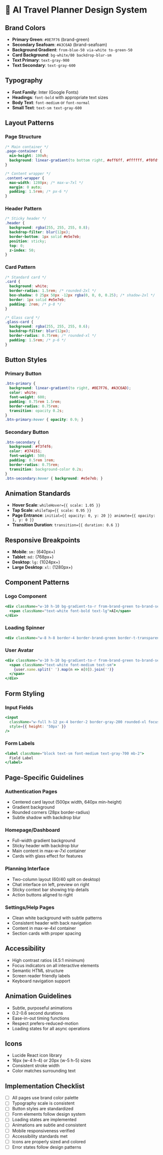 # 💅 AI Travel Planner Design System

## Brand Colors
- **Primary Green**: `#0E7F76` (brand-green)
- **Secondary Seafoam**: `#A3C6AD` (brand-seafoam)
- **Background Gradient**: `from-blue-50 via-white to-green-50`
- **Card Background**: `bg-white/80 backdrop-blur-sm`
- **Text Primary**: `text-gray-900`
- **Text Secondary**: `text-gray-600`

## Typography
- **Font Family**: Inter (Google Fonts)
- **Headings**: `font-bold` with appropriate text sizes
- **Body Text**: `font-medium` or `font-normal`
- **Small Text**: `text-sm text-gray-600`

## Layout Patterns

### Page Structure
```css
/* Main container */
.page-container {
  min-height: 100vh;
  background: linear-gradient(to bottom right, #eff6ff, #ffffff, #f0fdf4);
}

/* Content wrapper */
.content-wrapper {
  max-width: 1280px; /* max-w-7xl */
  margin: 0 auto;
  padding: 1.5rem; /* px-6 */
}
```

### Header Pattern
```css
/* Sticky header */
.header {
  background: rgba(255, 255, 255, 0.8);
  backdrop-filter: blur(12px);
  border-bottom: 1px solid #e5e7eb;
  position: sticky;
  top: 0;
  z-index: 50;
}
```

### Card Pattern
```css
/* Standard card */
.card {
  background: white;
  border-radius: 1.5rem; /* rounded-2xl */
  box-shadow: 0 25px 50px -12px rgba(0, 0, 0, 0.25); /* shadow-2xl */
  border: 1px solid #e5e7eb;
  padding: 2rem; /* p-8 */
}

/* Glass card */
.glass-card {
  background: rgba(255, 255, 255, 0.6);
  backdrop-filter: blur(12px);
  border-radius: 0.75rem; /* rounded-xl */
  padding: 1.5rem; /* p-6 */
}
```

## Button Styles

### Primary Button
```css
.btn-primary {
  background: linear-gradient(to right, #0E7F76, #A3C6AD);
  color: white;
  font-weight: 600;
  padding: 0.75rem 1.5rem;
  border-radius: 0.75rem;
  transition: opacity 0.2s;
}
.btn-primary:hover { opacity: 0.9; }
```

### Secondary Button
```css
.btn-secondary {
  background: #f3f4f6;
  color: #374151;
  font-weight: 500;
  padding: 0.5rem 1rem;
  border-radius: 0.75rem;
  transition: background-color 0.2s;
}
.btn-secondary:hover { background: #e5e7eb; }
```

## Animation Standards
- **Hover Scale**: `whileHover={{ scale: 1.05 }}`
- **Tap Scale**: `whileTap={{ scale: 0.95 }}`
- **Page Entrance**: `initial={{ opacity: 0, y: 20 }} animate={{ opacity: 1, y: 0 }}`
- **Transition Duration**: `transition={{ duration: 0.6 }}`

## Responsive Breakpoints
- **Mobile**: `sm:` (640px+)
- **Tablet**: `md:` (768px+) 
- **Desktop**: `lg:` (1024px+)
- **Large Desktop**: `xl:` (1280px+)

## Component Patterns

### Logo Component
```jsx
<div className="w-10 h-10 bg-gradient-to-r from-brand-green to-brand-seafoam rounded-xl flex items-center justify-center">
  <span className="text-white font-bold text-lg">AI</span>
</div>
```

### Loading Spinner
```jsx
<div className="w-8 h-8 border-4 border-brand-green border-t-transparent rounded-full animate-spin" />
```

### User Avatar
```jsx
<div className="w-10 h-10 bg-gradient-to-r from-brand-green to-brand-seafoam rounded-full flex items-center justify-center">
  <span className="text-white font-medium text-sm">
    {user.name.split(' ').map(n => n[0]).join('')}
  </span>
</div>
```

## Form Styling

### Input Fields
```jsx
<input 
  className="w-full h-12 px-4 border-2 border-gray-200 rounded-xl focus:border-brand-green focus:outline-none transition-colors duration-300"
  style={{ height: '50px' }}
/>
```

### Form Labels
```jsx
<label className="block text-sm font-medium text-gray-700 mb-2">
  Field Label
</label>
```

## Page-Specific Guidelines

### Authentication Pages
- Centered card layout (500px width, 640px min-height)
- Gradient background
- Rounded corners (28px border-radius)
- Subtle shadow with backdrop blur

### Homepage/Dashboard  
- Full-width gradient background
- Sticky header with backdrop blur
- Main content in max-w-7xl container
- Cards with glass effect for features

### Planning Interface
- Two-column layout (60/40 split on desktop)
- Chat interface on left, preview on right
- Sticky context bar showing trip details
- Action buttons aligned to right

### Settings/Help Pages
- Clean white background with subtle patterns
- Consistent header with back navigation
- Content in max-w-4xl container
- Section cards with proper spacing

## Accessibility
- High contrast ratios (4.5:1 minimum)
- Focus indicators on all interactive elements
- Semantic HTML structure
- Screen reader friendly labels
- Keyboard navigation support

## Animation Guidelines
- Subtle, purposeful animations
- 0.2-0.6 second durations
- Ease-in-out timing functions
- Respect prefers-reduced-motion
- Loading states for all async operations

## Icons
- Lucide React icon library
- 16px (w-4 h-4) or 20px (w-5 h-5) sizes
- Consistent stroke width
- Color matches surrounding text

## Implementation Checklist
- [ ] All pages use brand color palette
- [ ] Typography scale is consistent
- [ ] Button styles are standardized
- [ ] Form elements follow design system
- [ ] Loading states are implemented
- [ ] Animations are subtle and consistent
- [ ] Mobile responsiveness verified
- [ ] Accessibility standards met
- [ ] Icons are properly sized and colored
- [ ] Error states follow design patterns
